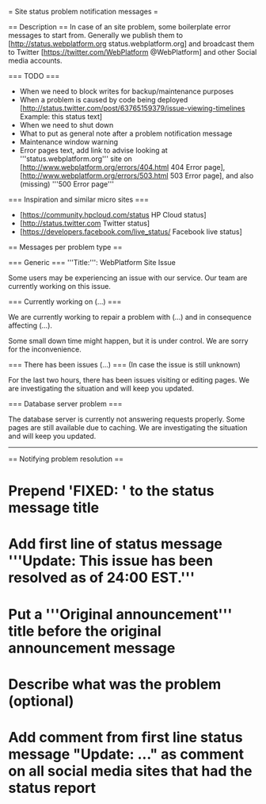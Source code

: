 = Site status problem notification messages =

== Description ==
In case of an site problem, some boilerplate error messages to start from. Generally we publish them to [http://status.webplatform.org status.webplatform.org] and broadcast them to Twitter [https://twitter.com/WebPlatform @WebPlatform] and other Social media accounts.

=== TODO ===
* When we need to block writes for backup/maintenance purposes
* When a problem is caused by code being deployed [http://status.twitter.com/post/63765159379/issue-viewing-timelines Example: this status text]
* When we need to shut down
* What to put as general note after a problem notification message
* Maintenance window warning
* Error pages text, add link to advise looking at '''status.webplatform.org''' site on [http://www.webplatform.org/errors/404.html 404 Error page], [http://www.webplatform.org/errors/503.html 503 Error page], and also (missing) '''500 Error page'''

=== Inspiration and similar micro sites ===
* [https://community.hpcloud.com/status HP Cloud status]
* [http://status.twitter.com Twitter status]
* [https://developers.facebook.com/live_status/ Facebook live status]

== Messages per problem type ==

=== Generic ===
'''Title:''': WebPlatform Site Issue

Some users may be experiencing an issue with our service. Our team are currently working on this issue.

=== Currently working on (...) ===

We are currently working to repair a problem with (...)  and in consequence affecting (...).

Some small down time might happen, but it is under control. We are sorry for the inconvenience.

=== There has been issues (...) ===
(In case the issue is still unknown)

For the last two hours, there has been issues visiting or editing pages. We are investigating the situation and will keep you updated.

=== Database server problem ===

The database server is currently not answering requests properly. Some pages are still available due to caching. We are investigating the situation and will keep you updated.

----

== Notifying problem resolution ==

# Prepend 'FIXED: ' to the status message title
# Add first line of status message '''Update: This issue has been resolved as of 24:00 EST.'''
# Put a '''Original announcement''' title before the original announcement message
# Describe what was the problem (optional)
# Add comment from first line status message "Update: ..." as comment on all social media sites that had the status report